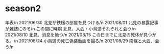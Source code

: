 # season2
年表/n
2021/06/30 北見が鉄槌の部屋を見つける/n
2021/08/01 北見の暴露記事が雑誌にのる/n
この間に時期 北見、大西・小鳥遊それぞれと会う/n
2021/08/10 北見、消息を絶つ/n
2021/08/15 この日までに北見の死体が見つかる。/n
2021/08/24 小鳥遊の死亡偽装動画を撮る/n
2021/08/29 南條と大西、会う/n

